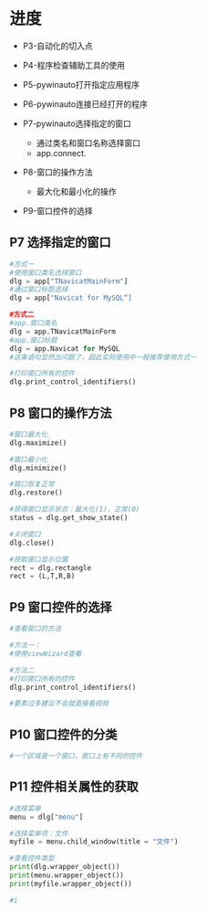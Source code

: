 # 进度
* P3-自动化的切入点
* P4-程序检查辅助工具的使用
* P5-pywinauto打开指定应用程序
* P6-pywinauto连接已经打开的程序
* P7-pywinauto选择指定的窗口
	* 通过类名和窗口名称选择窗口
	* app.connect.
* P8-窗口的操作方法
	* 最大化和最小化的操作

* P9-窗口控件的选择

## P7 选择指定的窗口
```Python
#方式一
#使用窗口类名选择窗口
dlg = app["TNavicatMainForm"]
#通过窗口标题选择
dlg = app["Navicat for MySQL“]

#方式二
#app.窗口类名
dlg = app.TNavicatMainForm
#app.窗口标题
dlg = app.Navicat for MySQL
#这条语句显然出问题了，因此实际使用中一般推荐使用方式一

#打印窗口所有的控件
dlg.print_control_identifiers()
```	

## P8 窗口的操作方法
```Python
#窗口最大化
dlg.maximize()

#窗口最小化
dlg.minimize()

#窗口恢复正常
dlg.restore()

#获得窗口显示状态：最大化(1)，正常(0)
status = dlg.get_show_state()

#关闭窗口
dlg.close()

#获取窗口显示位置
rect = dlg.rectangle
rect = (L,T,R,B)
```

## P9 窗口控件的选择
```Python
#查看窗口的方法

#方法一：
#使用viewWizard查看

#方法二
#打印窗口所有的控件
dlg.print_control_identifiers()

#要素过多建议不会就直接看视频
```

## P10 窗口控件的分类
```Python
#一个区域是一个窗口，窗口上有不同的控件
```

## P11 控件相关属性的获取
```Python
#选择菜单
menu = dlg["menu"]

#选择菜单项：文件
myfile = menu.child_window(title = "文件")

#查看控件类型
print(dlg.wrapper_object())
print(menu.wrapper_object())
print(myfile.wrapper_object())

#i
```
<!--stackedit_data:
eyJoaXN0b3J5IjpbLTIxNDM1OTQ1MTQsLTE1MjgxMTgzMTgsMT
gzNzgwNzA2MSwtMjAzNzAxNzgyMSwxMzg0NzgyNTIzLC0xODY0
NTUwODgxLDk5ODQ5NjUzMSw5OTg0OTY1MzEsLTE1MzQ2Nzc1MD
csLTc2NzE4NDQwLC0yNTc0NjYyNjcsMTc4MzU4Njg5MSwtMTE4
Nzc2MTAwOCwtMTU1ODM0NjA5Niw1NDE3MTUyNzQsMjIyNzg0MT
E5LC0xMzgyOTEwMzcxXX0=
-->